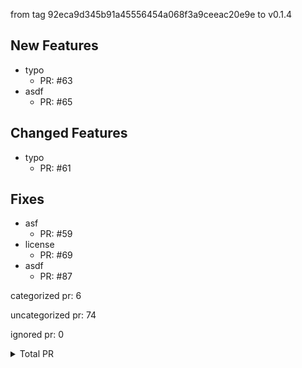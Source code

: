 from tag 92eca9d345b91a45556454a068f3a9ceeac20e9e to v0.1.4

## New Features

- typo
   - PR: #63
- asdf
   - PR: #65

## Changed Features

- typo
   - PR: #61

## Fixes

- asf
   - PR: #59
- license
   - PR: #69
- asdf
   - PR: #87



categorized pr: 6

uncategorized pr: 74

ignored pr: 0

<details>
<summary>Total PR</summary>

https://github.com/weizhoublue/github-action-test/compare/92eca9d345b91a45556454a068f3a9ceeac20e9e...v0.1.4
</details>